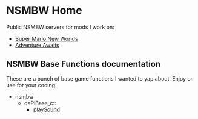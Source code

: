 # NSMBW Home<br>
Public NSMBW servers for mods I work on:<br>
- [Super Mario New Worlds](https://discord.gg/EgKJZdb9eu)
- [Adventure Awaits](https://discord.gg/jaynbyd3FM)

## NSMBW Base Functions documentation
These are a bunch of base game functions I wanted to yap about. Enjoy or use for your coding.
- nsmbw<br>
    - daPlBase_c::<br>
        - [playSound](/nsmbw/daPlBase_c/playSound.html)<br>
